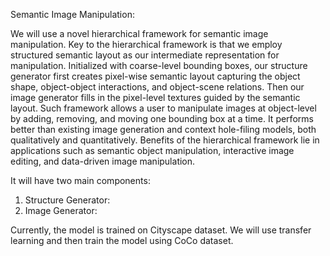 Semantic Image Manipulation:

We will use a novel hierarchical framework for semantic image manipulation. Key to the hierarchical framework is that we employ structured semantic layout as our intermediate representation for manipulation. Initialized with coarse-level bounding boxes, our structure generator first creates pixel-wise semantic layout capturing the object shape, object-object interactions, and object-scene relations. Then our image generator fills in the pixel-level textures guided by the semantic layout. Such framework allows a
user to manipulate images at object-level by adding, removing, and moving one
bounding box at a time. It performs better
than existing image generation and context hole-filing models, both qualitatively and quantitatively. Benefits of the hierarchical framework lie in applications such as semantic object manipulation, interactive image editing, and data-driven image manipulation.

It will have two main components:

1.	Structure Generator: 
2.	Image Generator:

Currently, the model is trained on Cityscape dataset. We will use transfer learning and then train the model using CoCo dataset.
